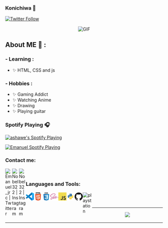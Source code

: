 ### Konichiwa 👋

[![Twitter Follow](https://img.shields.io/twitter/follow/Emanuel__jrc?color=1DA1F2&logo=twitter&style=for-the-badge)](https://twitter.com/intent/follow?original_referer=https%3A%2F%2Fgithub.com%2FEmanuel_jrc&screen_name=Emanuel__jrc)

<div align="center">
<img hight="300" width="700" alt="GIF" align="center" src="https://github.com/Xx-Ashutosh-xX/Xx-Ashutosh-xX/blob/master/assets/13626.gif">
</div>

## About ME 💬 :

### - Learning :
- ✨ HTML, CSS and js

### - Hobbies : 
- ✨ Gaming Addict
- ✨ Watching Anime
- ✨ Drawing
- ✨ Playing guitar


### Spotify Playing 🎧
[<img src="https://novatorem-gamma-olive.vercel.app/api/spotify" alt="ashawe's Spotify Playing" width="350" />](https://open.spotify.com/user/31uxqsjmw4edk4pvhbeyg3iyv3re)

[<img src="https://novatorem-gamma-olive.vercel.app/api/spotify" alt="Emanuel Spotify Playing" width="350" />](https://open.spotify.com/user/u9zypggz3h3jkl2ctr6tvnlhq)


### Contact me:

[<img align="left" alt="Emanuel_jrc | Twitter" width="22px" src="https://cdn.jsdelivr.net/npm/simple-icons@v3/icons/twitter.svg" />][twitter]

[<img align="left" alt="Nobel322 | Instagram" width="22px" src="https://cdn.jsdelivr.net/npm/simple-icons@v3/icons/instagram.svg" />][instagram]

[<img align="left" alt="Nobel322 | Instagram" width="22px" src="https://cdn.jsdelivr.net/npm/simple-icons@v3/icons/discord.svg" />][discord]

<br />

### Languages and Tools:

<img align="left" alt="Visual Studio Code" width="26px" src="https://raw.githubusercontent.com/github/explore/80688e429a7d4ef2fca1e82350fe8e3517d3494d/topics/visual-studio-code/visual-studio-code.png" />

<img align="left" alt="HTML5" width="26px" src="https://raw.githubusercontent.com/github/explore/80688e429a7d4ef2fca1e82350fe8e3517d3494d/topics/html/html.png" />

<img align="left" alt="CSS3" width="26px" src="https://raw.githubusercontent.com/github/explore/80688e429a7d4ef2fca1e82350fe8e3517d3494d/topics/css/css.png" />

<img align="left" alt="Sass" width="26px" src="https://raw.githubusercontent.com/github/explore/80688e429a7d4ef2fca1e82350fe8e3517d3494d/topics/sass/sass.png" />

<img align="left" alt="JavaScript" width="26px" src="https://raw.githubusercontent.com/github/explore/80688e429a7d4ef2fca1e82350fe8e3517d3494d/topics/javascript/javascript.png" />

<img align="left" alt="Python" width="26px" src="https://raw.githubusercontent.com/github/explore/80688e429a7d4ef2fca1e82350fe8e3517d3494d/topics/python/python.png" />

<img align="left" alt="GitHub" width="26px" src="https://raw.githubusercontent.com/github/explore/78df643247d429f6cc873026c0622819ad797942/topics/github/github.png" />

<img align="left" alt="playstation" width="30px" src="https://github.com/Nobel322/Nobel322/blob/main/Assets/Icons/Playstation_icon.png" />

<br />

<br />

---


 <p align="center" >  
  <a href="https://github.com/anuraghazra/github-readme-stats"> 
<img  src="https://github-readme-stats.vercel.app/api?username=EmanuelJrc&show_icons=true&theme=radical"/>
  </a>
  </p>

*************

[twitter follow]: https://twitter.com/Emanuel_jrc

[twitter]: https://twitter.com/Emanuel__jrc

[instagram]: https://instagram.com/emanuel_jrc

[discord]: https://discordapp.com/users/193822954499342338
